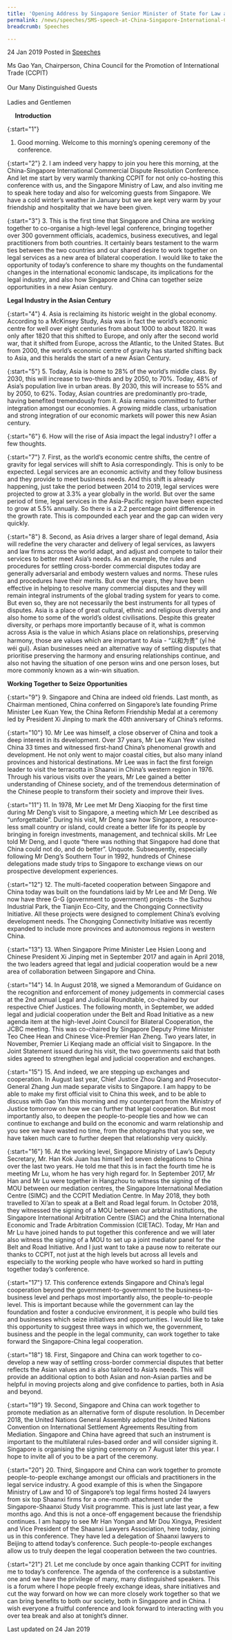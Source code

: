 ```yaml
---
title: 'Opening Address by Singapore Senior Minister of State for Law and Health Edwin Tong at the China-Singapore International Commercial Dispute Resolution Conference'
permalink: /news/speeches/SMS-speech-at-China-Singapore-International-Commercial-Dispute-Resolution-Conference
breadcrumb: Speeches

---
```



24 Jan 2019 Posted in [Speeches](/news/speeches)

Ms Gao Yan, Chairperson, China Council for the Promotion of International Trade (CCPIT)  
<br>
Our Many Distinguished Guests
<br>  
Ladies and Gentlemen  

<p style="margin-left: 18px; font-weight:bold">Introduction</p>



{:start="1"}
1. Good morning. Welcome to this morning’s opening ceremony of the conference.

 
{:start="2"}
2. I am indeed very happy to join you here this morning, at the China-Singapore International Commercial Dispute Resolution Conference. And let me start by very warmly thanking CCPIT for not only co-hosting this conference with us, and the Singapore Ministry of Law, and also inviting me to speak here today and also for welcoming guests from Singapore. We have a cold winter’s weather in January but we are kept very warm by your friendship and hospitality that we have been given.  

 
{:start="3"}
3. This is the first time that Singapore and China are working together to co-organise a high-level legal conference, bringing together over 300 government officials, academics, business executives, and legal practitioners from both countries. It certainly bears testament to the warm ties between the two countries and our shared desire to work together on legal services as a new area of bilateral cooperation. I would like to take the opportunity of today’s conference to share my thoughts on the fundamental changes in the international economic landscape, its implications for the legal industry, and also how Singapore and China can together seize opportunities in a new Asian century.  


**Legal Industry in the Asian Century**

{:start="4"}
4. Asia is reclaiming its historic weight in the global economy. According to a McKinsey Study, Asia was in fact the world’s economic centre for well over eight centuries from about 1000 to about 1820. It was only after 1820 that this shifted to Europe, and only after the second world war, that it shifted from Europe, across the Atlantic, to the United States. But from 2000, the world’s economic centre of gravity has started shifting back to Asia, and this heralds the start of a new Asian Century.

 
{:start="5"}
5. Today, Asia is home to 28% of the world’s middle class. By 2030, this will increase to two-thirds and by 2050, to 70%. Today, 48% of Asia’s population live in urban areas. By 2030, this will increase to 55% and by 2050, to 62%. Today, Asian countries are predominantly pro-trade, having benefited tremendously from it. Asia remains committed to further integration amongst our economies. A growing middle class, urbanisation and strong integration of our economic markets will power this new Asian century.

 
{:start="6"}
6. How will the rise of Asia impact the legal industry? I offer a few thoughts.

 
{:start="7"}
7. First, as the world’s economic centre shifts, the centre of gravity for legal services will shift to Asia correspondingly. This is only to be expected. Legal services are an economic activity and they follow business and they provide to meet business needs. And this shift is already happening, just take the period between 2014 to 2019, legal services were projected to grow at 3.3% a year globally in the world. But over the same period of time, legal services in the Asia-Pacific region have been expected to grow at 5.5% annually. So there is a 2.2 percentage point difference in the growth rate. This is compounded each year and the gap can widen very quickly. 

 
{:start="8"}
8. Second, as Asia drives a larger share of legal demand, Asia will redefine the very character and delivery of legal services, as lawyers and law firms across the world adapt, and adjust and compete to tailor their services to better meet Asia’s needs. As an example, the rules and procedures for settling cross-border commercial disputes today are generally adversarial and embody western values and norms. These rules and procedures have their merits. But over the years, they have been effective in helping to resolve many commercial disputes and they will remain integral instruments of the global trading system for years to come. But even so, they are not necessarily the best instruments for all types of disputes.  Asia is a place of great cultural, ethnic and religious diversity and also home to some of the world’s oldest civilisations. Despite this greater diversity, or perhaps more importantly because of it, what is common across Asia is the value in which Asians place on relationships, preserving harmony, those are values which are important to Asia - “以和为贵” (yǐ hé wéi guì). Asian businesses need an alternative way of settling disputes that prioritise preserving the harmony and ensuring relationships continue, and also not having the situation of one person wins and one person loses, but more commonly known as a win-win situation.

**Working Together to Seize Opportunities**

{:start="9"}
9. Singapore and China are indeed old friends. Last month, as Chairman mentioned, China conferred on Singapore’s late founding Prime Minister Lee Kuan Yew, the China Reform Friendship Medal at a ceremony led by President Xi Jinping to mark the 40th anniversary of China’s reforms. 

 
{:start="10"}
10. Mr Lee was himself, a close observer of China and took a deep interest in its development. Over 37 years, Mr Lee Kuan Yew visited China 33 times and witnessed first-hand China’s phenomenal growth and development. He not only went to major coastal cities, but also many inland provinces and historical destinations. Mr Lee was in fact the first foreign leader to visit the terracotta in Shaanxi in China’s western region in 1976. Through his various visits over the years, Mr Lee gained a better understanding of Chinese society, and of the tremendous determination of the Chinese people to transform their society and improve their lives. 

 
{:start="11"}
11. In 1978, Mr Lee met Mr Deng Xiaoping for the first time during Mr Deng’s visit to Singapore, a meeting which Mr Lee described as “unforgettable”. During his visit, Mr Deng saw how Singapore, a resource-less small country or island, could create a better life for its people by bringing in foreign investments, management, and technical skills. Mr Lee told Mr Deng, and I quote “there was nothing that Singapore had done that China could not do, and do better”. Unquote. Subsequently, especially following Mr Deng’s Southern Tour in 1992, hundreds of Chinese delegations made study trips to Singapore to exchange views on our prospective development experiences.

 
{:start="12"}
12. The multi-faceted cooperation between Singapore and China today was built on the foundations laid by Mr Lee and Mr Deng. We now have three G-G (government to government) projects - the Suzhou Industrial Park, the Tianjin Eco-City, and the Chongqing Connectivity Initiative. All these projects were designed to complement China’s evolving development needs. The Chongqing Connectivity Initiative was recently expanded to include more provinces and autonomous regions in western China.

 
{:start="13"}
13. When Singapore Prime Minister Lee Hsien Loong and Chinese President Xi Jinping met in September 2017 and again in April 2018, the two leaders agreed that legal and judicial cooperation would be a new area of collaboration between Singapore and China.  

 
{:start="14"}
14. In August 2018, we signed a Memorandum of Guidance on the recognition and enforcement of money judgements in commercial cases at the 2nd annual Legal and Judicial Roundtable, co-chaired by our respective Chief Justices. The following month, in September, we added legal and judicial cooperation under the Belt and Road Initiative as a new agenda item at the high-level Joint Council for Bilateral Cooperation, the JCBC meeting. This was co-chaired by Singapore Deputy Prime Minister Teo Chee Hean and Chinese Vice-Premier Han Zheng. Two years later, in November, Premier Li Keqiang made an official visit to Singapore. In the Joint Statement issued during his visit, the two governments said that both sides agreed to strengthen legal and judicial cooperation and exchanges.

 
{:start="15"}
15. And indeed, we are stepping up exchanges and cooperation. In August last year, Chief Justice Zhou Qiang and Prosecutor-General Zhang Jun made separate visits to Singapore. I am happy to be able to make my first official visit to China this week, and to be able to discuss with Gao Yan this morning and my counterpart from the Ministry of Justice tomorrow on how we can further that legal cooperation. But most importantly also, to deepen the people-to-people ties and how we can continue to exchange and build on the economic and warm relationship and you see we have wasted no time, from the photographs that you see, we have taken much care to further deepen that relationship very quickly.

 
{:start="16"}
16. At the working level, Singapore Ministry of Law’s Deputy Secretary, Mr. Han Kok Juan has himself led seven delegations to China over the last two years. He told me that this is in fact the fourth time he is meeting Mr Lu, whom he has very high regard for. In September 2017, Mr Han and Mr Lu were together in Hangzhou to witness the signing of the MOU between our mediation centres, the Singapore International Mediation Centre (SIMC) and the CCPIT Mediation Centre. In May 2018, they both travelled to Xi’an to speak at a Belt and Road legal forum. In October 2018, they witnessed the signing of a MOU between our arbitral institutions, the Singapore International Arbitration Centre (SIAC) and the China International Economic and Trade Arbitration Commission (CIETAC). Today, Mr Han and Mr Lu have joined hands to put together this conference and we will later also witness the signing of a MOU to set up a joint mediator panel for the Belt and Road Initiative. And I just want to take a pause now to reiterate our thanks to CCPIT, not just at the high levels but across all levels and especially to the working people who have worked so hard in putting together today’s conference.

 
{:start="17"}
17. This conference extends Singapore and China’s legal cooperation beyond the government-to-government to the business-to-business level and perhaps most importantly also, the people-to-people level. This is important because while the government can lay the foundation and foster a conducive environment, it is people who build ties and businesses which seize initiatives and opportunities. I would like to take this opportunity to suggest three ways in which we, the government, business and the people in the legal community, can work together to take forward the Singapore-China legal cooperation.

 
{:start="18"}
18. First, Singapore and China can work together to co-develop a new way of settling cross-border commercial disputes that better reflects the Asian values and is also tailored to Asia’s needs. This will provide an additional option to both Asian and non-Asian parties and be helpful in moving projects along and give confidence to parties, both in Asia and beyond.

 
{:start="19"}
19. Second, Singapore and China can work together to promote mediation as an alternative form of dispute resolution. In December 2018, the United Nations General Assembly adopted the United Nations Convention on International Settlement Agreements Resulting from Mediation. Singapore and China have agreed that such an instrument is important to the multilateral rules-based order and will consider signing it. Singapore is organising the signing ceremony on 7 August later this year. I hope to invite all of you to be a part of the ceremony.

 
{:start="20"}
20. Third, Singapore and China can work together to promote people-to-people exchange amongst our officials and practitioners in the legal service industry. A good example of this is when the Singapore Ministry of Law and 10 of Singapore’s top legal firms hosted 24 lawyers from six top Shaanxi firms for a one-month attachment under the Singapore-Shaanxi Study Visit programme. This is just late last year, a few months ago. And this is not a once-off engagement because the friendship continues. I am happy to see Mr Han Yongan and Mr Dou Xingya, President and Vice President of the Shaanxi Lawyers Association, here today, joining us in this conference. They have led a delegation of Shaanxi lawyers to Beijing to attend today’s conference. Such people-to-people exchanges allow us to truly deepen the legal cooperation between the two countries.

 
{:start="21"}
21. Let me conclude by once again thanking CCPIT for inviting me to today’s conference. The agenda of the conference is a substantive one and we have the privilege of many, many distinguished speakers. This is a forum where I hope people freely exchange ideas, share initiatives and cut the way forward on how we can more closely work together so that we can bring benefits to both our society, both in Singapore and in China. I wish everyone a fruitful conference and look forward to interacting with you over tea break and also at tonight’s dinner. 


<p class="right-side-updated">Last updated on 24 Jan 2019</p>
